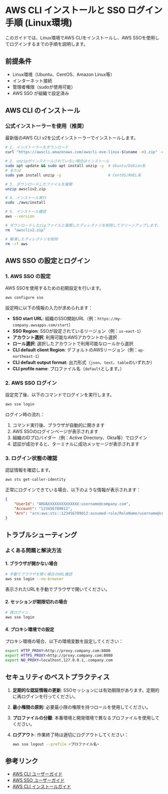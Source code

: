 # AWS CLI インストールと SSO ログイン手順 (Linux環境)

このガイドでは、Linux環境でAWS CLIをインストールし、AWS SSOを使用してログインするまでの手順を説明します。

## 前提条件

- Linux環境（Ubuntu、CentOS、Amazon Linux等）
- インターネット接続
- 管理者権限（sudoが使用可能）
- AWS SSO が組織で設定済み

## AWS CLI のインストール

### 公式インストーラーを使用（推奨）

最新版のAWS CLI v2を公式インストーラーでインストールします。

```bash
# 1. インストーラーをダウンロード
curl "https://awscli.amazonaws.com/awscli-exe-linux-$(uname -m).zip" -o "awscliv2.zip"

# 2. unzipがインストールされていない場合はインストール
sudo apt update && sudo apt install unzip -y  # Ubuntu/Debian系
# または
sudo yum install unzip -y                     # CentOS/RHEL系

# 3. ダウンロードしたファイルを展開
unzip awscliv2.zip

# 4. インストール実行
sudo ./aws/install

# 5. インストール確認
aws --version

# ダウンロードしたzipファイルと展開したディレクトリを削除してクリーンアップします。
rm  "awscliv2.zip"

# 解凍したディレクトリを削除
rm -rf aws
```

## AWS SSO の設定とログイン

### 1. AWS SSO の設定

AWS SSOを使用するための初期設定を行います。

```bash
aws configure sso
```

設定時に以下の情報の入力が求められます：

- **SSO start URL**: 組織のSSO開始URL（例：`https://my-company.awsapps.com/start`）
- **SSO Region**: SSOが設定されているリージョン（例：`us-east-1`）
- **アカウント選択**: 利用可能なAWSアカウントから選択
- **ロール選択**: 選択したアカウントで利用可能なロールから選択
- **CLI default client Region**: デフォルトのAWSリージョン（例：`ap-northeast-1`）
- **CLI default output format**: 出力形式（`json`、`text`、`table`のいずれか）
- **CLI profile name**: プロファイル名（`default`とします。）

### 2. AWS SSO ログイン

設定完了後、以下のコマンドでログインを実行します。

```bash
aws sso login
```

ログイン時の流れ：
1. コマンド実行後、ブラウザが自動的に開きます
2. AWS SSOのログインページが表示されます
3. 組織のIDプロバイダー（例：Active Directory、Okta等）でログイン
4. 認証が成功すると、ターミナルに成功メッセージが表示されます

### 3. ログイン状態の確認

認証情報を確認します。

```bash
aws sts get-caller-identity
```

正常にログインできている場合、以下のような情報が表示されます：

```json
{
    "UserId": "AROAXXXXXXXXXXXXXX:username@company.com",
    "Account": "123456789012",
    "Arn": "arn:aws:sts::123456789012:assumed-role/RoleName/username@company.com"
}
```

## トラブルシューティング

### よくある問題と解決方法

#### 1. ブラウザが開かない場合

```bash
# 手動でブラウザを開く場合のURL確認
aws sso login --no-browser
```

表示されたURLを手動でブラウザで開いてください。

#### 2. セッションが期限切れの場合

```bash
# 再ログイン
aws sso login
```

#### 4. プロキシ環境での設定

プロキシ環境の場合、以下の環境変数を設定してください：

```bash
export HTTP_PROXY=http://proxy.company.com:8080
export HTTPS_PROXY=http://proxy.company.com:8080
export NO_PROXY=localhost,127.0.0.1,.company.com
```

## セキュリティのベストプラクティス

1. **定期的な認証情報の更新**: SSOセッションには有効期限があります。定期的に再ログインを行ってください。

2. **最小権限の原則**: 必要最小限の権限を持つロールを使用してください。

3. **プロファイルの分離**: 本番環境と開発環境で異なるプロファイルを使用してください。

4. **ログアウト**: 作業終了時は適切にログアウトしてください：
   ```bash
   aws sso logout --profile <プロファイル名>
   ```

## 参考リンク

- [AWS CLI ユーザーガイド](https://docs.aws.amazon.com/cli/latest/userguide/)
- [AWS SSO ユーザーガイド](https://docs.aws.amazon.com/singlesignon/latest/userguide/)
- [AWS CLI インストールガイド](https://docs.aws.amazon.com/cli/latest/userguide/getting-started-install.html)
